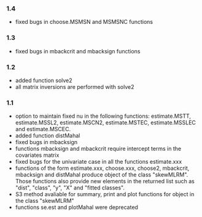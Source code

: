 ### 1.4
* fixed bugs in choose.MSMSN and MSMSNC functions

### 1.3
* fixed bugs in mbackcrit and mbacksign functions

### 1.2
* added function solve2
* all matrix inversions are performed with solve2

### 1.1

* option to maintain fixed nu in the following functions: estimate.MSTT, estimate.MSSL2, 
  estimate.MSCN2, estimate.MSTEC, estimate.MSSLEC and estimate.MSCEC.
* added function distMahal
* fixed bugs in mbacksign
* functions mbacksign and mbackcrit require intercept terms in the covariates matrix
* fixed bugs for the univariate case in all the functions estimate.xxx
* functions of the form estimate.xxx, choose.xxx, choose2, mbackcrit, mbacksign and
  distMahal produce object of the class "skewMLRM". Those functions also provide
  new elements in the returned list such as "dist", "class", "y", "X" and 
  "fitted classes".
* S3 method avaliable for summary, print and plot functions for object in the class 
  "skewMLRM"
* functions se.est and plotMahal were deprecated

